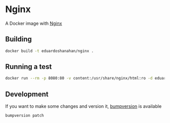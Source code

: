 # Nginx

A Docker image with [Nginx](https://nginx.org/en/)

## Building

```bash
docker build -t eduardoshanahan/nginx .
```

## Running a test

```bash
docker run --rm -p 8080:80 -v content:/usr/share/nginx/html:ro -d eduardoshanahan/nginx:latest
```

## Development

If you want to make some changes and version it, [bumpversion](https://pypi.python.org/pypi/bumpversion) is available

```bash
bumpversion patch
```
